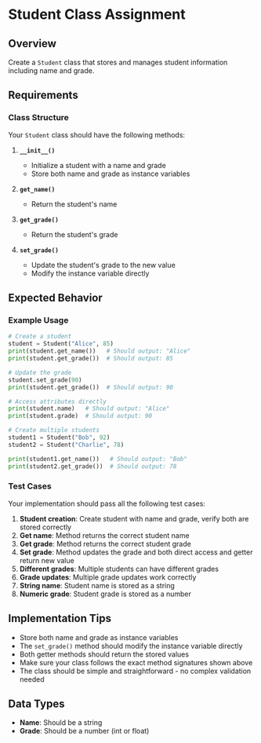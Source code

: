 # Student Class Assignment

## Overview
Create a `Student` class that stores and manages student information including name and grade.

## Requirements

### Class Structure
Your `Student` class should have the following methods:

1. **`__init__()`**
   - Initialize a student with a name and grade
   - Store both name and grade as instance variables

2. **`get_name()`**
   - Return the student's name

3. **`get_grade()`**
   - Return the student's grade

4. **`set_grade()`**
   - Update the student's grade to the new value
   - Modify the instance variable directly

## Expected Behavior

### Example Usage
```python
# Create a student
student = Student("Alice", 85)
print(student.get_name())   # Should output: "Alice"
print(student.get_grade())  # Should output: 85

# Update the grade
student.set_grade(90)
print(student.get_grade())  # Should output: 90

# Access attributes directly
print(student.name)   # Should output: "Alice"
print(student.grade)  # Should output: 90

# Create multiple students
student1 = Student("Bob", 92)
student2 = Student("Charlie", 78)

print(student1.get_name())   # Should output: "Bob"
print(student2.get_grade())  # Should output: 78
```

### Test Cases
Your implementation should pass all the following test cases:

1. **Student creation**: Create student with name and grade, verify both are stored correctly
2. **Get name**: Method returns the correct student name
3. **Get grade**: Method returns the correct student grade
4. **Set grade**: Method updates the grade and both direct access and getter return new value
5. **Different grades**: Multiple students can have different grades
6. **Grade updates**: Multiple grade updates work correctly
7. **String name**: Student name is stored as a string
8. **Numeric grade**: Student grade is stored as a number

## Implementation Tips

- Store both name and grade as instance variables
- The `set_grade()` method should modify the instance variable directly
- Both getter methods should return the stored values
- Make sure your class follows the exact method signatures shown above
- The class should be simple and straightforward - no complex validation needed

## Data Types
- **Name**: Should be a string
- **Grade**: Should be a number (int or float)

